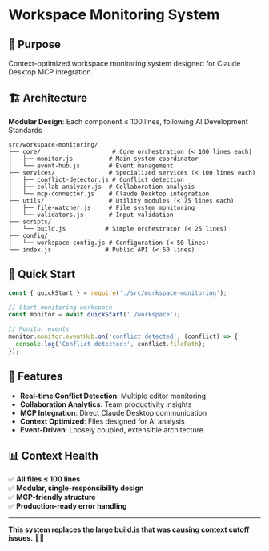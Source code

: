 # Workspace Monitoring System

## 🎯 Purpose

Context-optimized workspace monitoring system designed for Claude Desktop MCP integration.

## 🏗️ Architecture

**Modular Design**: Each component ≤ 100 lines, following AI Development Standards

```
src/workspace-monitoring/
├── core/                    # Core orchestration (< 100 lines each)
│   ├── monitor.js          # Main system coordinator
│   └── event-hub.js        # Event management
├── services/               # Specialized services (< 100 lines each)
│   ├── conflict-detector.js # Conflict detection
│   ├── collab-analyzer.js  # Collaboration analysis  
│   └── mcp-connector.js    # Claude Desktop integration
├── utils/                  # Utility modules (< 75 lines each)
│   ├── file-watcher.js     # File system monitoring
│   └── validators.js       # Input validation
├── scripts/
│   └── build.js           # Simple orchestrator (< 25 lines)
├── config/
│   └── workspace-config.js # Configuration (< 50 lines)
└── index.js               # Public API (< 50 lines)
```

## 🚀 Quick Start

```javascript
const { quickStart } = require('./src/workspace-monitoring');

// Start monitoring workspace
const monitor = await quickStart('./workspace');

// Monitor events
monitor.monitor.eventHub.on('conflict:detected', (conflict) => {
  console.log('Conflict detected:', conflict.filePath);
});
```

## 🔧 Features

- **Real-time Conflict Detection**: Multiple editor monitoring
- **Collaboration Analytics**: Team productivity insights  
- **MCP Integration**: Direct Claude Desktop communication
- **Context Optimized**: Files designed for AI analysis
- **Event-Driven**: Loosely coupled, extensible architecture

## 📊 Context Health

✅ **All files ≤ 100 lines**  
✅ **Modular, single-responsibility design**  
✅ **MCP-friendly structure**  
✅ **Production-ready error handling**  

---

**This system replaces the large build.js that was causing context cutoff issues.** 🧠✨